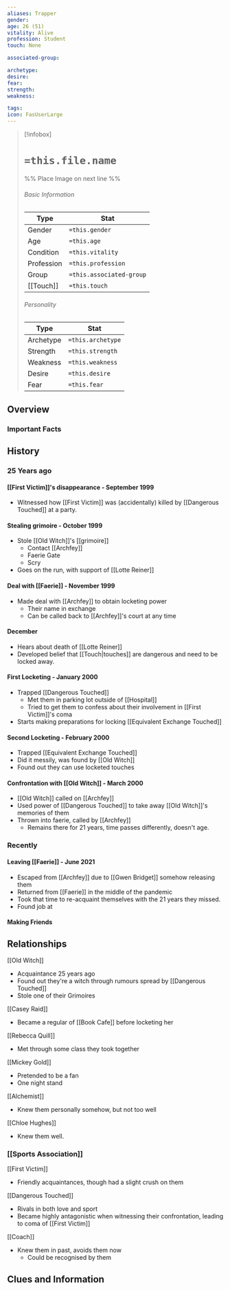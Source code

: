 ```yaml
---
aliases: Trapper
gender: 
age: 26 (51)
vitality: Alive
profession: Student
touch: None

associated-group: 

archetype:
desire:
fear:
strength:
weakness:

tags:
icon: FasUserLarge
---
```


> [!infobox]
> # `=this.file.name`
> %% Place Image on next line %%
> ###### Basic Information
> Type |  Stat |
> ---|---|
> Gender | `=this.gender` |
> Age | `=this.age` |
> Condition | `=this.vitality` |
> Profession | `=this.profession` |
> Group | `=this.associated-group` |
> [[Touch]] | `=this.touch` |
> ###### Personality
> Type |  Stat |
> ---|---|
> Archetype | `=this.archetype` |
> Strength | `=this.strength` |
> Weakness | `=this.weakness` |
> Desire | `=this.desire` |
> Fear | `=this.fear` |
## Overview

### Important Facts

## History
### 25 Years ago
#### [[First Victim]]'s disappearance - September 1999
- Witnessed how [[First Victim]] was (accidentally) killed by [[Dangerous Touched]] at a party. 
#### Stealing grimoire - October 1999
- Stole [[Old Witch]]'s [[grimoire]]
	- Contact [[Archfey]]
	- Faerie Gate
	- Scry
- Goes on the run, with support of [[Lotte Reiner]]

#### Deal with [[Faerie]] - November 1999
- Made deal with [[Archfey]] to obtain locketing power
	- Their name in exchange
	- Can be called back to [[Archfey]]'s court at any time

#### December
- Hears about death of [[Lotte Reiner]]
- Developed belief that [[Touch|touches]] are dangerous and need to be locked away. 

#### First Locketing - January 2000
- Trapped [[Dangerous Touched]]
	- Met them in parking lot outside of [[Hospital]]
	- Tried to get them to confess about their involvement in [[First Victim]]'s coma
- Starts making preparations for locking [[Equivalent Exchange Touched]]

#### Second Locketing - February 2000
- Trapped [[Equivalent Exchange Touched]]
- Did it messily, was found by [[Old Witch]]
- Found out they can use locketed touches

#### Confrontation with [[Old Witch]] - March 2000
- [[Old Witch]] called on [[Archfey]]
- Used power of [[Dangerous Touched]] to take away [[Old Witch]]'s memories of them
- Thrown into faerie, called by [[Archfey]]
	- Remains there for 21 years, time passes differently, doesn't age.

### Recently
#### Leaving [[Faerie]] - June 2021
- Escaped from [[Archfey]] due to [[Gwen Bridget]] somehow releasing them
- Returned from [[Faerie]] in the middle of the pandemic
- Took that time to re-acquaint themselves with the 21 years they missed. 
- Found job at 

#### Making Friends



## Relationships
[[Old Witch]]
- Acquaintance 25 years ago 
- Found out they're a witch through rumours spread by [[Dangerous Touched]]
- Stole one of their Grimoires

[[Casey Raid]]
- Became a regular of [[Book Cafe]] before locketing her 

[[Rebecca Quill]]
- Met through some class they took together 

[[Mickey Gold]]
- Pretended to be a fan
- One night stand

[[Alchemist]]
- Knew them personally somehow, but not too well

[[Chloe Hughes]]
- Knew them well. 


### [[Sports Association]]
[[First Victim]]
- Friendly acquaintances, though had a slight crush on them

[[Dangerous Touched]]
- Rivals in both love and sport
- Became highly antagonistic when witnessing their confrontation, leading to coma of [[First Victim]]

[[Coach]]
- Knew them in past, avoids them now
	- Could be recognised by them


## Clues and Information
